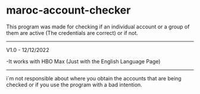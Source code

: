 # maroc-account-checker

This program was made for checking if an individual account or a group of them are active (The credentials are correct) or if not.

------

V1.0 - 12/12/2022

-It works with HBO Max (Just with the English Language Page)

------

i´m not responsible about where you obtain the accounts that are being checked or if you use the program with a bad intention.
